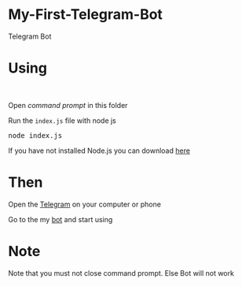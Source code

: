 # My-First-Telegram-Bot
Telegram Bot 
<h1>Using</h1> <br>
<p>Open <em>command prompt</em> in this folder</p>
<p>Run the <code>index.js</code> file with node js</p>
<pre>node index.js</pre>
<p>If you have not installed Node.js you can download <a href="https://nodejs.org/">here</a></p>
<h1>Then</h1>
<p>Open the <a href="th://">Telegram</a> on your computer or phone</p>
<p>Go to the my <a href="https://t.me/pray_time_robot">bot</a> and start using </p>
<h1>Note</h1>

<p>Note that you must not close command prompt. Else Bot will not work</p>
